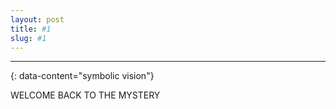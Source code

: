 ```yaml
---
layout: post
title: #1
slug: #1
---
```


---
{: data-content="symbolic vision"}

<p class="description" style="text-align: center;">
 
 WELCOME BACK TO THE MYSTERY

